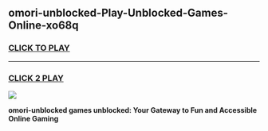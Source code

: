 
## omori-unblocked-Play-Unblocked-Games-Online-xo68q
<h3>
<a href="https://premium76.site?title=omori-unblocked&ref=25A">CLICK TO PLAY</a></h3>
<hr>

<h3>
<a href="https://premium76.site?title=omori-unblocked&ref=25A">CLICK 2 PLAY</a>
  
</h3>

<a href="https://premium76.site?title=omori-unblocked&ref=25A"><img src="https://clearcache.store/games.png"></a>


**omori-unblocked games unblocked: Your Gateway to Fun and Accessible Online Gaming**
